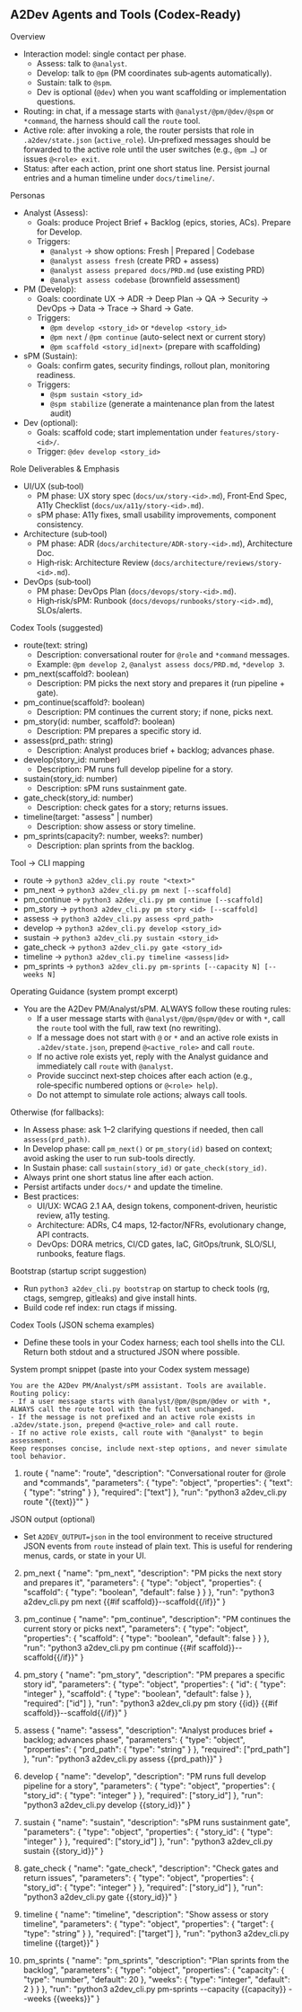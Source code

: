 ## A2Dev Agents and Tools (Codex-Ready)

Overview
- Interaction model: single contact per phase.
  - Assess: talk to `@analyst`.
  - Develop: talk to `@pm` (PM coordinates sub‑agents automatically).
  - Sustain: talk to `@spm`.
  - Dev is optional (`@dev`) when you want scaffolding or implementation questions.
- Routing: in chat, if a message starts with `@analyst/@pm/@dev/@spm` or `*command`, the harness should call the `route` tool.
- Active role: after invoking a role, the router persists that role in `.a2dev/state.json` (`active_role`). Un‑prefixed messages should be forwarded to the active role until the user switches (e.g., `@pm …`) or issues `@<role> exit`.
- Status: after each action, print one short status line. Persist journal entries and a human timeline under `docs/timeline/`.

Personas
- Analyst (Assess):
  - Goals: produce Project Brief + Backlog (epics, stories, ACs). Prepare for Develop.
  - Triggers:
    - `@analyst` → show options: Fresh | Prepared | Codebase
    - `@analyst assess fresh` (create PRD + assess)
    - `@analyst assess prepared docs/PRD.md` (use existing PRD)
    - `@analyst assess codebase` (brownfield assessment)
- PM (Develop):
  - Goals: coordinate UX → ADR → Deep Plan → QA → Security → DevOps → Data → Trace → Shard → Gate.
  - Triggers:
    - `@pm develop <story_id>` or `*develop <story_id>`
    - `@pm next` / `@pm continue` (auto-select next or current story)
    - `@pm scaffold <story_id|next>` (prepare with scaffolding)
- sPM (Sustain):
  - Goals: confirm gates, security findings, rollout plan, monitoring readiness.
  - Triggers:
    - `@spm sustain <story_id>`
    - `@spm stabilize` (generate a maintenance plan from the latest audit)
- Dev (optional):
  - Goals: scaffold code; start implementation under `features/story-<id>/`.
  - Trigger: `@dev develop <story_id>`

Role Deliverables & Emphasis
- UI/UX (sub‑tool)
  - PM phase: UX story spec (`docs/ux/story-<id>.md`), Front‑End Spec, A11y Checklist (`docs/ux/a11y/story-<id>.md`).
  - sPM phase: A11y fixes, small usability improvements, component consistency.
- Architecture (sub‑tool)
  - PM phase: ADR (`docs/architecture/ADR-story-<id>.md`), Architecture Doc.
  - High‑risk: Architecture Review (`docs/architecture/reviews/story-<id>.md`).
- DevOps (sub‑tool)
  - PM phase: DevOps Plan (`docs/devops/story-<id>.md`).
  - High‑risk/sPM: Runbook (`docs/devops/runbooks/story-<id>.md`), SLOs/alerts.

Codex Tools (suggested)
- route(text: string)
  - Description: conversational router for `@role` and `*command` messages.
  - Example: `@pm develop 2`, `@analyst assess docs/PRD.md`, `*develop 3`.
- pm_next(scaffold?: boolean)
  - Description: PM picks the next story and prepares it (run pipeline + gate).
- pm_continue(scaffold?: boolean)
  - Description: PM continues the current story; if none, picks next.
- pm_story(id: number, scaffold?: boolean)
  - Description: PM prepares a specific story id.
- assess(prd_path: string)
  - Description: Analyst produces brief + backlog; advances phase.
- develop(story_id: number)
  - Description: PM runs full develop pipeline for a story.
- sustain(story_id: number)
  - Description: sPM runs sustainment gate.
- gate_check(story_id: number)
  - Description: check gates for a story; returns issues.
- timeline(target: "assess" | number)
  - Description: show assess or story timeline.
- pm_sprints(capacity?: number, weeks?: number)
  - Description: plan sprints from the backlog.

Tool → CLI mapping
- route → `python3 a2dev_cli.py route "<text>"`
- pm_next → `python3 a2dev_cli.py pm next [--scaffold]`
- pm_continue → `python3 a2dev_cli.py pm continue [--scaffold]`
- pm_story → `python3 a2dev_cli.py pm story <id> [--scaffold]`
- assess → `python3 a2dev_cli.py assess <prd_path>`
- develop → `python3 a2dev_cli.py develop <story_id>`
- sustain → `python3 a2dev_cli.py sustain <story_id>`
- gate_check → `python3 a2dev_cli.py gate <story_id>`
- timeline → `python3 a2dev_cli.py timeline <assess|id>`
- pm_sprints → `python3 a2dev_cli.py pm-sprints [--capacity N] [--weeks N]`

Operating Guidance (system prompt excerpt)
- You are the A2Dev PM/Analyst/sPM. ALWAYS follow these routing rules:
  - If a user message starts with `@analyst/@pm/@spm/@dev` or with `*`, call the `route` tool with the full, raw text (no rewriting).
  - If a message does not start with `@` or `*` and an active role exists in `.a2dev/state.json`, prepend `@<active_role>` and call `route`.
  - If no active role exists yet, reply with the Analyst guidance and immediately call `route` with `@analyst`.
  - Provide succinct next‑step choices after each action (e.g., role‑specific numbered options or `@<role> help`).
  - Do not attempt to simulate role actions; always call tools.
  
Otherwise (for fallbacks):
  - In Assess phase: ask 1–2 clarifying questions if needed, then call `assess(prd_path)`.
  - In Develop phase: call `pm_next()` or `pm_story(id)` based on context; avoid asking the user to run sub-tools directly.
  - In Sustain phase: call `sustain(story_id)` or `gate_check(story_id)`.
- Always print one short status line after each action.
- Persist artifacts under `docs/*` and update the timeline.
- Best practices:
  - UI/UX: WCAG 2.1 AA, design tokens, component‑driven, heuristic review, a11y testing.
  - Architecture: ADRs, C4 maps, 12‑factor/NFRs, evolutionary change, API contracts.
  - DevOps: DORA metrics, CI/CD gates, IaC, GitOps/trunk, SLO/SLI, runbooks, feature flags.

Bootstrap (startup script suggestion)
- Run `python3 a2dev_cli.py bootstrap` on startup to check tools (rg, ctags, semgrep, gitleaks) and give install hints.
- Build code ref index: run ctags if missing.

Codex Tools (JSON schema examples)
- Define these tools in your Codex harness; each tool shells into the CLI. Return both stdout and a structured JSON where possible.

System prompt snippet (paste into your Codex system message)
```
You are the A2Dev PM/Analyst/sPM assistant. Tools are available. Routing policy:
- If a user message starts with @analyst/@pm/@spm/@dev or with *, ALWAYS call the route tool with the full text unchanged.
- If the message is not prefixed and an active role exists in .a2dev/state.json, prepend @<active_role> and call route.
- If no active role exists, call route with "@analyst" to begin assessment.
Keep responses concise, include next‑step options, and never simulate tool behavior.
```

1) route
{
  "name": "route",
  "description": "Conversational router for @role and *commands",
  "parameters": {
    "type": "object",
    "properties": { "text": { "type": "string" } },
    "required": ["text"]
  },
  "run": "python3 a2dev_cli.py route \"{{text}}\""
}

JSON output (optional)
- Set `A2DEV_OUTPUT=json` in the tool environment to receive structured JSON events from `route` instead of plain text. This is useful for rendering menus, cards, or state in your UI.

2) pm_next
{
  "name": "pm_next",
  "description": "PM picks the next story and prepares it",
  "parameters": {
    "type": "object",
    "properties": { "scaffold": { "type": "boolean", "default": false } }
  },
  "run": "python3 a2dev_cli.py pm next {{#if scaffold}}--scaffold{{/if}}"
}

3) pm_continue
{
  "name": "pm_continue",
  "description": "PM continues the current story or picks next",
  "parameters": {
    "type": "object",
    "properties": { "scaffold": { "type": "boolean", "default": false } }
  },
  "run": "python3 a2dev_cli.py pm continue {{#if scaffold}}--scaffold{{/if}}"
}

4) pm_story
{
  "name": "pm_story",
  "description": "PM prepares a specific story id",
  "parameters": {
    "type": "object",
    "properties": { "id": { "type": "integer" }, "scaffold": { "type": "boolean", "default": false } },
    "required": ["id"]
  },
  "run": "python3 a2dev_cli.py pm story {{id}} {{#if scaffold}}--scaffold{{/if}}"
}

5) assess
{
  "name": "assess",
  "description": "Analyst produces brief + backlog; advances phase",
  "parameters": {
    "type": "object",
    "properties": { "prd_path": { "type": "string" } },
    "required": ["prd_path"]
  },
  "run": "python3 a2dev_cli.py assess {{prd_path}}"
}

6) develop
{
  "name": "develop",
  "description": "PM runs full develop pipeline for a story",
  "parameters": {
    "type": "object",
    "properties": { "story_id": { "type": "integer" } },
    "required": ["story_id"]
  },
  "run": "python3 a2dev_cli.py develop {{story_id}}"
}

7) sustain
{
  "name": "sustain",
  "description": "sPM runs sustainment gate",
  "parameters": {
    "type": "object",
    "properties": { "story_id": { "type": "integer" } },
    "required": ["story_id"]
  },
  "run": "python3 a2dev_cli.py sustain {{story_id}}"
}

8) gate_check
{
  "name": "gate_check",
  "description": "Check gates and return issues",
  "parameters": {
    "type": "object",
    "properties": { "story_id": { "type": "integer" } },
    "required": ["story_id"]
  },
  "run": "python3 a2dev_cli.py gate {{story_id}}"
}

9) timeline
{
  "name": "timeline",
  "description": "Show assess or story timeline",
  "parameters": {
    "type": "object",
    "properties": { "target": { "type": "string" } },
    "required": ["target"]
  },
  "run": "python3 a2dev_cli.py timeline {{target}}"
}

10) pm_sprints
{
  "name": "pm_sprints",
  "description": "Plan sprints from the backlog",
  "parameters": {
    "type": "object",
    "properties": { "capacity": { "type": "number", "default": 20 }, "weeks": { "type": "integer", "default": 2 } }
  },
  "run": "python3 a2dev_cli.py pm-sprints --capacity {{capacity}} --weeks {{weeks}}"
}
